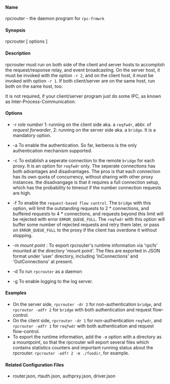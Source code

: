 #### Name
rpcrouter - the daemon program for `rpc-frmwrk`

#### Synopsis
rpcrouter [ options ]

#### Description
rpcrouter must run on both side of the client and server hosts to accomplish the request/response relay, and event broadcasting. On the server host, it must be invoked with the option `-r 2`, and on the client host, it must be invoked with option `-r 1`. If both client/server are on the same host, run both on the same host, too.

It is not required, if your client/server program just do some IPC, as known as Inter-Process-Communication.

#### Options
* -r _role number_ 1: running on the client side aka. a `reqfwdr`, abbr. of _request forwarder_, 2: running on the server side aka. a `bridge`. It is a mandatory option.

* -a To enable the authentication. So far, kerberos is the only authentication mechanism supported.

* -c To establish a seperate connection to the remote `bridge` for each proxy. It is an option for `reqfwdr` only. The seperate connections has both advantages and disadvantages. The pros is that each connection has its own quota of concurrency, without sharing with other proxy instances. the disadvangage is that it requires a full connection setup, which has the probability to timeout if the number connection requests are high.

* -f To enable the `request-based flow control`. The `bridge` with this option, will limit the outstanding requests to 2 * connections, and buffered requests to 4 * connections, and requests beyond this limit will be rejected with error `ERROR_QUEUE_FULL`. The `reqfwdr` with this option will buffer some number of rejected requests and retry them later, or pass on `ERROR_QUEUE_FULL` to the proxy if the client has overdone it without stopping. 

* -m _mount point_ : To export rpcrouter's runtime information via 'rpcfs' mounted at the directory 'mount point'. The files are exported in JSON format under 'user' directory,  including 'InConnections' and 'OutConnections' at present.

* -d To run `rpcrouter` as a daemon
* -g To enable logging to the log server.

#### Examples
*   On the server side, `rpcrouter -dr 2` for non-authentication `bridge`, and `rpcrouter -adfr 2` for `bridge` with both authentication and request flow-control.
*   On the client side, `rpcrouter -dr 1` for non-authentication `reqfwdr`, and `rpcrouter -adfr 1` for `reqfwdr` with both authentication and request flow-control.
*   To export the runtime information, add the `-m` option with a directory as a mountpoint, so that the rpcrouter will export several files which contains  statistics counters and important running status about the rpcrouter. `rpcrouter -adfr 2 -m ./foodir`, for example.

#### Related Configuration Files
*   router.json, rtauth.json, authprxy.json, driver.json
